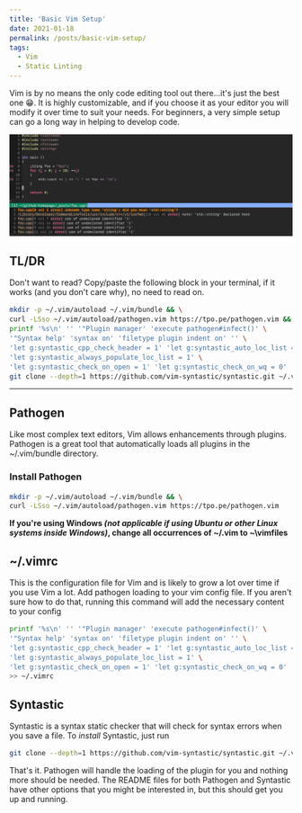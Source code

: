 ```yaml
---
title: 'Basic Vim Setup'
date: 2021-01-18
permalink: /posts/basic-vim-setup/
tags:
  - Vim
  - Static Linting
---
```


Vim is by no means the only code editing tool out there...it's just the best one <g-emoji class="g-emoji" alias="grin" fallback-src="https://github.githubassets.com/images/icons/emoji/unicode/1f601.png">😁</g-emoji>.
It is highly customizable, and if you choose it as your editor you will modify it over time to suit your needs.
For beginners, a very simple setup can go a long way in helping to develop code.

![Display of syntax error feedback in Vim](/images/error-tray.png)

## TL/DR
Don't want to read?
Copy/paste the following block in your terminal, if it works (and you don't care why), no need to read on.
```bash
mkdir -p ~/.vim/autoload ~/.vim/bundle && \
curl -LSso ~/.vim/autoload/pathogen.vim https://tpo.pe/pathogen.vim && \
printf '%s\n' '' '"Plugin manager' 'execute pathogen#infect()' \
'"Syntax help' 'syntax on' 'filetype plugin indent on' '' \
'let g:syntastic_cpp_check_header = 1' 'let g:syntastic_auto_loc_list = 1' \
'let g:syntastic_always_populate_loc_list = 1' \
'let g:syntastic_check_on_open = 1' 'let g:syntastic_check_on_wq = 0' '' >> ~/.vimrc && \
git clone --depth=1 https://github.com/vim-syntastic/syntastic.git ~/.vim/bundle/syntastic
```

---

## Pathogen
Like most complex text editors, Vim allows enhancements through plugins.
Pathogen is a great tool that automatically loads all plugins in the ~/.vim/bundle directory.

### Install Pathogen
```bash
mkdir -p ~/.vim/autoload ~/.vim/bundle && \
curl -LSso ~/.vim/autoload/pathogen.vim https://tpo.pe/pathogen.vim
```

**If you're using Windows _(not applicable if using Ubuntu or other Linux systems inside Windows)_, change all occurrences of ~/.vim to ~\vimfiles**

## ~/.vimrc
This is the configuration file for Vim and is likely to grow a lot over time if you use Vim a lot.
Add pathogen loading to your vim config file.
If you aren't sure how to do that, running this command will add the necessary content to your config
```bash
printf '%s\n' '' '"Plugin manager' 'execute pathogen#infect()' \
'"Syntax help' 'syntax on' 'filetype plugin indent on' '' \
'let g:syntastic_cpp_check_header = 1' 'let g:syntastic_auto_loc_list = 1' \
'let g:syntastic_always_populate_loc_list = 1' \
'let g:syntastic_check_on_open = 1' 'let g:syntastic_check_on_wq = 0' '' >> ~/.vimrc && \
>> ~/.vimrc
```

## Syntastic
Syntastic is a syntax static checker that will check for syntax errors when you save a file.
To _install_ Syntastic, just run
```bash
git clone --depth=1 https://github.com/vim-syntastic/syntastic.git ~/.vim/bundle/syntastic
```

That's it.
Pathogen will handle the loading of the plugin for you and nothing more should be needed.
The README files for both Pathogen and Syntastic have other options that you might be interested in, but this should get you up and running.
